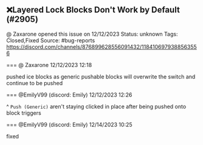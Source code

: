 ## ❌Layered Lock Blocks Don't Work by Default (#2905)
@ Zaxarone opened this issue on 12/12/2023
Status: unknown
Tags: Closed,Fixed
Source: #bug-reports https://discord.com/channels/876899628556091432/1184106979388563556


=== @ Zaxarone 12/12/2023 12:18

pushed ice blocks as generic pushable blocks  will overwrite  the switch and  continue to be pushed

=== @EmilyV99 (discord: Emily) 12/12/2023 12:26

^ `Push (Generic)` aren't staying clicked in place after being pushed onto block triggers

=== @EmilyV99 (discord: Emily) 12/14/2023 10:25

fixed
